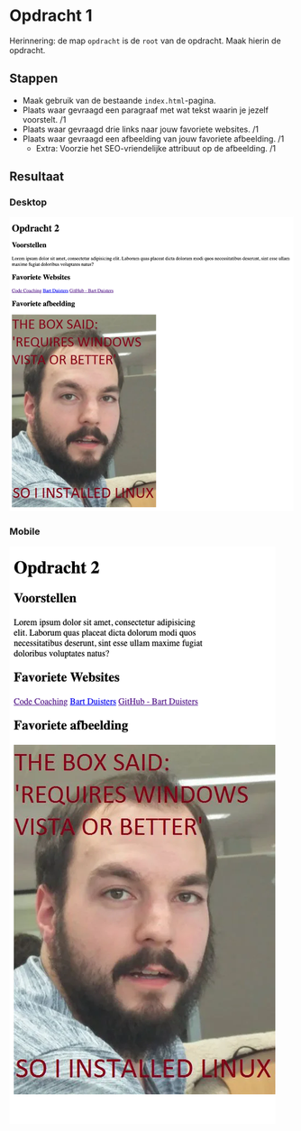 # Opdracht 1

Herinnering: de map `opdracht` is de `root` van de opdracht. Maak hierin de opdracht.

## Stappen

- Maak gebruik van de bestaande `index.html`-pagina.
- Plaats waar gevraagd een paragraaf met wat tekst waarin je jezelf voorstelt. /1
- Plaats waar gevraagd drie links naar jouw favoriete websites. /1
- Plaats waar gevraagd een afbeelding van jouw favoriete afbeelding. /1
    - Extra: Voorzie het SEO-vriendelijke attribuut op de afbeelding. /1

## Resultaat

### Desktop

![desktop.png](resultaat/desktop.png)

### Mobile

![mobile.png](resultaat/mobile.png)
